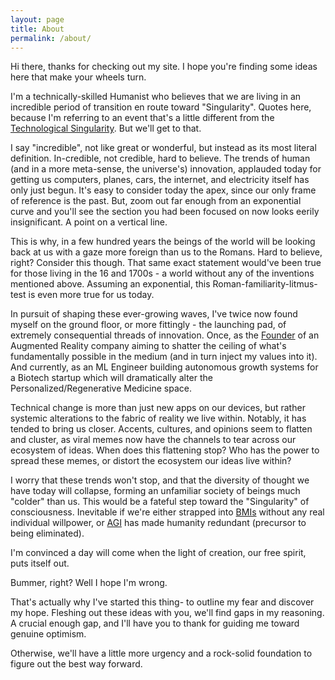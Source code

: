 ```yaml
---
layout: page
title: About
permalink: /about/
---
```


Hi there, thanks for checking out my site. I hope you're finding some ideas here that make your wheels turn.

I'm a technically-skilled Humanist who believes that we are living in an incredible period of transition en route toward "Singularity". Quotes here, because I'm referring to an event that's a little different from the [Technological Singularity](https://en.wikipedia.org/wiki/Technological_singularity). But we'll get to that.

I say "incredible", not like great or wonderful, but instead as its most literal definition. In-credible, not credible, hard to believe. The trends of human (and in a more meta-sense, the universe's) innovation, applauded today for getting us computers, planes, cars, the internet, and electricity itself has only just begun. It's easy to consider today the apex, since our only frame of reference is the past. But, zoom out far enough from an exponential curve and you'll see the section you had been focused on now looks eerily insignificant. A point on a vertical line.

This is why, in a few hundred years the beings of the world will be looking back at us with a gaze more foreign than us to the Romans. Hard to believe, right? Consider this though. That same exact statement would've been true for those living in the 16 and 1700s - a world without any of the inventions mentioned above. Assuming an exponential, this Roman-familiarity-litmus-test is even more true for us today.

In pursuit of shaping these ever-growing waves, I've twice now found myself on the ground floor, or more fittingly - the launching pad, of extremely consequential threads of innovation. Once, as the [Founder](https://powaqqatsi.github.io/thoughts/2021/06/01/The-End-Of-Marae.html) of an Augmented Reality company aiming to shatter the ceiling of what's fundamentally possible in the medium (and in turn inject my values into it). And currently, as an ML Engineer building autonomous growth systems for a Biotech startup which will dramatically alter the Personalized/Regenerative Medicine space.

Technical change is more than just new apps on our devices, but rather systemic alterations to the fabric of reality we live within. Notably, it has tended to bring us closer. Accents, cultures, and opinions seem to flatten and cluster, as viral memes now have the channels to tear across our ecosystem of ideas. When does this flattening stop? Who has the power to spread these memes, or distort the ecosystem our ideas live within?

I worry that these trends won't stop, and that the diversity of thought we have today will collapse, forming an unfamiliar society of beings much "colder" than us. This would be a fateful step toward the "Singularity" of consciousness. Inevitable if we're either strapped into [BMIs](https://youtu.be/2rXrGH52aoM) without any real individual willpower, or [AGI](https://en.wikipedia.org/wiki/Artificial_general_intelligence) has made humanity redundant (precursor to being eliminated).

I'm convinced a day will come when the light of creation, our free spirit, puts itself out.

Bummer, right? Well I hope I'm wrong.

That's actually why I've started this thing- to outline my fear and discover my hope. Fleshing out these ideas with you, we'll find gaps in my reasoning. A crucial enough gap, and I'll have you to thank for guiding me toward genuine optimism.

Otherwise, we'll have a little more urgency and a rock-solid foundation to figure out the best way forward.
